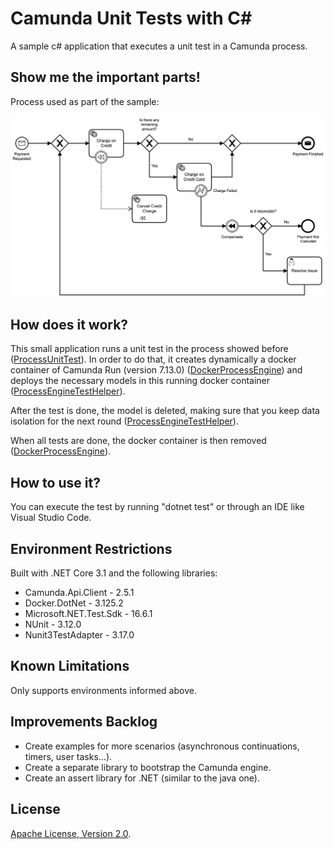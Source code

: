 # Camunda Unit Tests with C#
A sample c# application that executes a unit test in a Camunda process.

## Show me the important parts!
Process used as part of the sample:

![BPMN Process](bpmn/payment-process.png)

## How does it work?
This small application runs a unit test in the process showed before ([ProcessUnitTest](ProcessUnitTest.cs)). In order to do that, it creates dynamically a docker container of Camunda Run (version 7.13.0) ([DockerProcessEngine](ProcessEngine/DockerProcessEngine.cs)) and deploys the necessary models in this running docker container ([ProcessEngineTestHelper](ProcessEngine/ProcessEngineTestHelper.cs)).

After the test is done, the model is deleted, making sure that you keep data isolation for the next round ([ProcessEngineTestHelper](ProcessEngine/ProcessEngineTestHelper.cs)).

When all tests are done, the docker container is then removed ([DockerProcessEngine](ProcessEngine/DockerProcessEngine.cs)).

## How to use it?
You can execute the test by running "dotnet test" or through an IDE like Visual Studio Code.

## Environment Restrictions

Built with .NET Core 3.1 and the following libraries:
* Camunda.Api.Client - 2.5.1
* Docker.DotNet - 3.125.2
* Microsoft.NET.Test.Sdk - 16.6.1
* NUnit - 3.12.0
* Nunit3TestAdapter - 3.17.0

## Known Limitations

Only supports environments informed above.

## Improvements Backlog

* Create examples for more scenarios (asynchronous continuations, timers, user tasks...).
* Create a separate library to bootstrap the Camunda engine.
* Create an assert library for .NET (similar to the java one).

## License
[Apache License, Version 2.0](http://www.apache.org/licenses/LICENSE-2.0).
